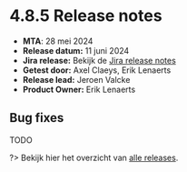 # 4.8.5 Release notes

* **MTA**: 28 mei 2024
* **Release datum:** 11 juni 2024
* **Jira release:** Bekijk de [Jira release notes](https://jira.antwerpen.be/secure/ReleaseNote.jspa?projectId=14114&version=17090)
* **Getest door:** Axel Claeys, Erik Lenaerts
* **Release lead:** Jeroen Valcke
* **Product Owner:** Erik Lenaerts

## Bug fixes

TODO

?> Bekijk hier het overzicht van [alle releases](/RELEASE).
